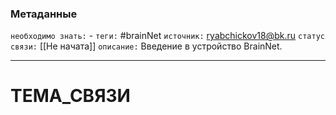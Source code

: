 ### Метаданные
`необходимо знать:` -
`теги:` #brainNet 
`источник:` ryabchickov18@bk.ru
`статус связи:` [[Не начата]]
`описание:` Введение в устройство BrainNet. 

---
# ТЕМА_СВЯЗИ


<? здесь будет описано все про BrainNet ?>

<? в папки "Материалы" нужны, если вы не знаете в какую папку положить статью ?>

<? Конспекты и знания любого вида могут быть внедрены в BrainNet, но в BrainNet вся информация должна быть в виде текста (почему и какие преимущества, недостатки, причины). Когда вы создаете связь, необходимо указать источник! ?>